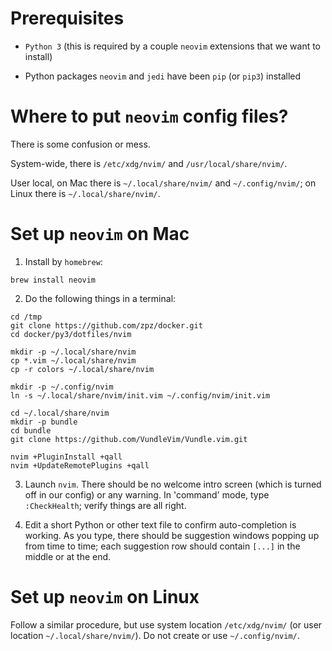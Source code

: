 # Prerequisites

- `Python 3` (this is required by a couple `neovim` extensions that we want to install)

-  Python packages `neovim` and `jedi` have been `pip` (or `pip3`) installed

# Where to put `neovim` config files?

There is some confusion or mess.

System-wide, there is `/etc/xdg/nvim/` and `/usr/local/share/nvim/`.

User local, on Mac there is `~/.local/share/nvim/` and `~/.config/nvim/`; on Linux there is `~/.local/share/nvim/`.


# Set up `neovim` on Mac

1. Install by `homebrew`:

```
brew install neovim
```

2. Do the following things in a terminal:

```
cd /tmp
git clone https://github.com/zpz/docker.git
cd docker/py3/dotfiles/nvim

mkdir -p ~/.local/share/nvim
cp *.vim ~/.local/share/nvim
cp -r colors ~/.local/share/nvim

mkdir -p ~/.config/nvim
ln -s ~/.local/share/nvim/init.vim ~/.config/nvim/init.vim

cd ~/.local/share/nvim
mkdir -p bundle
cd bundle
git clone https://github.com/VundleVim/Vundle.vim.git

nvim +PluginInstall +qall
nvim +UpdateRemotePlugins +qall

```

3. Launch `nvim`. There should be no welcome intro screen (which is turned off in our config) or any warning.
   In 'command' mode, type `:CheckHealth`; verify things are all right.

4. Edit a short Python or other text file to confirm auto-completion is working. As you type, there should be suggestion windows popping up
   from time to time; each suggestion row should contain `[...]` in the middle or at the end.


# Set up `neovim` on Linux

Follow a similar procedure, but use system location `/etc/xdg/nvim/`
(or user location `~/.local/share/nvim/`). Do not create or use `~/.config/nvim/`.

